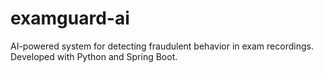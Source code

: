 # examguard-ai
AI-powered system for detecting fraudulent behavior in exam recordings. Developed with Python and Spring Boot.
